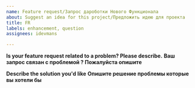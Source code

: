 ```yaml
---
name: Feature request/Запрос дароботки Нового Функционала
about: Suggest an idea for this project/Предложить идею для проекта
title: FR
labels: enhancement, question
assignees: idevmans

---
```


**Is your feature request related to a problem? Please describe.**
**Ваш запрос связан с проблемой ? Пожалуйста опишите**

**Describe the solution you'd like**
**Опишите решение проблемы которые вы хотели бы**
